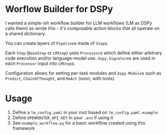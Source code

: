 # Worflow Builder for DSPy

I wanted a simple-ish workflow builder for LLM workflows (LM as DSPy calls them)
so wrote this - it's composable action blocks that all operate on a shared dictionary.

You can create layers of `Pipeline`s made of `Step`s.

Each `Step` (`BaseStep` or `LMStep`) uses `Processor`s which define either arbitrary code execution and/or language-model use. `dspy.Signature`s are used in each `Processor` input into `LMStep`s.

Configuration allows for setting per-task modules and `dspy.Module`s such as `Predict`, `ChainOfThought`, and `ReAct` (soon, with tools).

# Usage

1. Define a `lm_config.yaml` in your root based on `lm_config.yaml.example`
2. Define `OPENROUTER_API_KEY` in your `.env` if using it
3. See `example_workflow.py` for a basic workflow created using this framework

